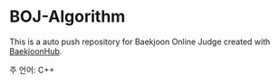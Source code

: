 # BOJ-Algorithm
This is a auto push repository for Baekjoon Online Judge created with [BaekjoonHub](https://github.com/BaekjoonHub/BaekjoonHub).

주 언어: C++
